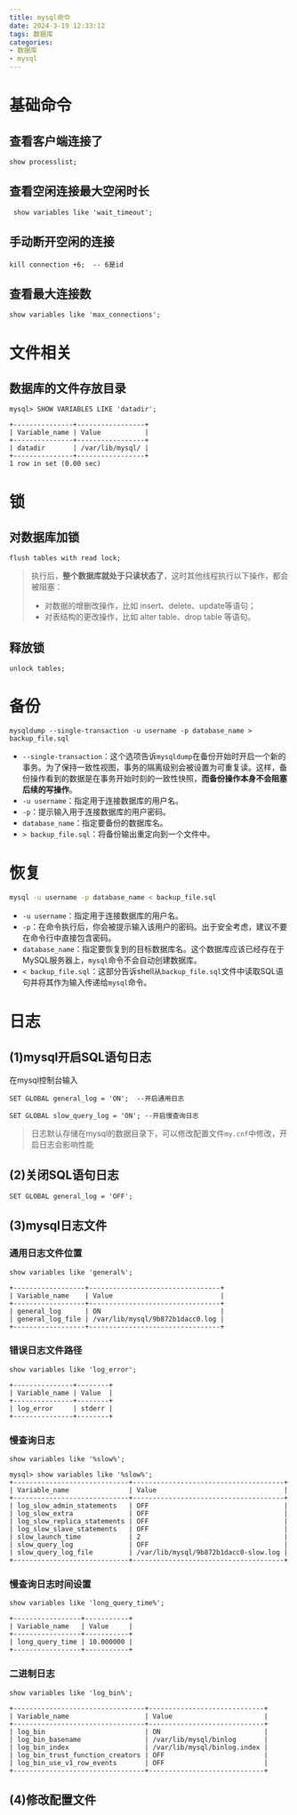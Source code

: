 ```yaml
---
title: mysql命令
date: 2024-3-19 12:33:12
tags: 数据库
categories: 
- 数据库
- mysql
---
```






# 基础命令



## 查看客户端连接了

```mysql
show processlist;
```



## 查看空闲连接最大空闲时长

```mysql
 show variables like 'wait_timeout';
```



## 手动断开空闲的连接

```mysql
kill connection +6;  -- 6是id
```



## 查看最大连接数

```mysql
show variables like 'max_connections';
```



# 文件相关



## 数据库的文件存放目录

```mysql
mysql> SHOW VARIABLES LIKE 'datadir';

+---------------+-----------------+
| Variable_name | Value           |
+---------------+-----------------+
| datadir       | /var/lib/mysql/ |
+---------------+-----------------+
1 row in set (0.00 sec)
```





# 锁

## 对数据库加锁

```mysql
flush tables with read lock;
```

> 执行后，**整个数据库就处于只读状态了**，这时其他线程执行以下操作，都会被阻塞：
>
> - 对数据的增删改操作，比如 insert、delete、update等语句；
> - 对表结构的更改操作，比如 alter table、drop table 等语句。



## 释放锁

```mysql
unlock tables;
```





# 备份

```mysql
mysqldump --single-transaction -u username -p database_name > backup_file.sql
```

- `--single-transaction`：这个选项告诉`mysqldump`在备份开始时开启一个新的事务。为了保持一致性视图，事务的隔离级别会被设置为可重复读。这样，备份操作看到的数据是在事务开始时刻的一致性快照，**而备份操作本身不会阻塞后续的写操作**。
- `-u username`：指定用于连接数据库的用户名。
- `-p`：提示输入用于连接数据库的用户密码。
- `database_name`：指定要备份的数据库名。
- `> backup_file.sql`：将备份输出重定向到一个文件中。





# 恢复

```bash
mysql -u username -p database_name < backup_file.sql
```

- `-u username`：指定用于连接数据库的用户名。
- `-p`：在命令执行后，你会被提示输入该用户的密码。出于安全考虑，建议不要在命令行中直接包含密码。
- `database_name`：指定要恢复到的目标数据库名。这个数据库应该已经存在于MySQL服务器上，`mysql`命令不会自动创建数据库。
- `< backup_file.sql`：这部分告诉shell从`backup_file.sql`文件中读取SQL语句并将其作为输入传递给`mysql`命令。







# 日志



## (1)mysql开启SQL语句日志

在mysql控制台输入

```mysql
SET GLOBAL general_log = 'ON';  --开启通用日志

SET GLOBAL slow_query_log = 'ON'; --开启慢查询日志
```



>  日志默认存储在mysql的数据目录下，可以修改配置文件`my.cnf`中修改，开启日志会影响性能



## (2)关闭SQL语句日志

```mysql
SET GLOBAL general_log = 'OFF';
```



## (3)mysql日志文件



### 通用日志文件位置

```mysql
show variables like 'general%';

+------------------+---------------------------------+
| Variable_name    | Value                           |
+------------------+---------------------------------+
| general_log      | ON                              |
| general_log_file | /var/lib/mysql/9b872b1dacc0.log |
+------------------+---------------------------------+
```



### 错误日志文件路径

```mysql
show variables like 'log_error';

+---------------+--------+
| Variable_name | Value  |
+---------------+--------+
| log_error     | stderr |
+---------------+--------+
```



### 慢查询日志

```mysql
show variables like '%slow%';

mysql> show variables like '%slow%';
+-----------------------------+--------------------------------------+
| Variable_name               | Value                                |
+-----------------------------+--------------------------------------+
| log_slow_admin_statements   | OFF                                  |
| log_slow_extra              | OFF                                  |
| log_slow_replica_statements | OFF                                  |
| log_slow_slave_statements   | OFF                                  |
| slow_launch_time            | 2                                    |
| slow_query_log              | OFF                                  |
| slow_query_log_file         | /var/lib/mysql/9b872b1dacc0-slow.log |
+-----------------------------+--------------------------------------+
```



### 慢查询日志时间设置

```mysql
show variables like 'long_query_time%';

+-----------------+-----------+
| Variable_name   | Value     |
+-----------------+-----------+
| long_query_time | 10.000000 |
+-----------------+-----------+
```





### 二进制日志

```mysql
show variables like 'log_bin%';

+---------------------------------+-----------------------------+
| Variable_name                   | Value                       |
+---------------------------------+-----------------------------+
| log_bin                         | ON                          |
| log_bin_basename                | /var/lib/mysql/binlog       |
| log_bin_index                   | /var/lib/mysql/binlog.index |
| log_bin_trust_function_creators | OFF                         |
| log_bin_use_v1_row_events       | OFF                         |
+---------------------------------+-----------------------------+
```



## (4)修改配置文件

